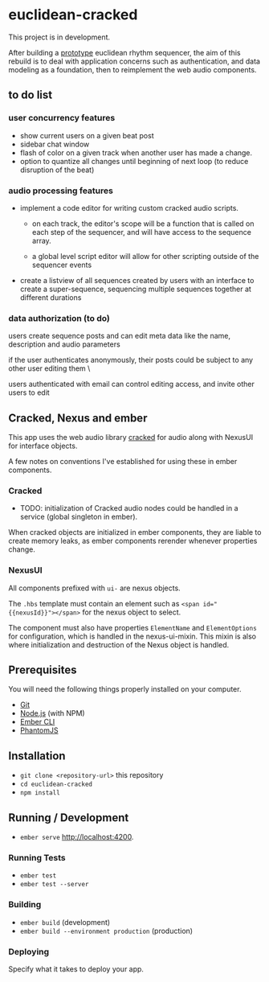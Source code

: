 # euclidean-cracked
This project is in development.

After building a  [prototype](https://cracked-doodles.firebaseapp.com/doodles/sequencer) euclidean rhythm sequencer, the aim of this rebuild is to deal with application concerns such as authentication, and data modeling as a foundation, then to reimplement the web audio components.

## to do list
### user concurrency features
* show current users on a given beat post
* sidebar chat window
* flash of color on a given track when another user has made a change.
* option to quantize all changes until beginning of next loop (to reduce disruption of the beat)

### audio processing features
* implement a code editor for writing custom cracked audio scripts.
  - on each track, the editor's scope will be a function that is called on each step of the sequencer, and will have access to the sequence array.

  - a global level script editor will allow for other scripting outside of the sequencer events


-  create a listview of all sequences created by users with an interface to create a super-sequence, sequencing multiple sequences together at different durations


### data authorization (to do)
users create sequence posts and can edit meta data like the name, description and audio parameters

if the user authenticates anonymously, their posts could be subject to any other user editing them \

users authenticated with email can control editing access, and invite other users to edit


## Cracked, Nexus and ember
This app uses the web audio library [cracked](https://github.com/billorcutt/i_dropped_my_phone_the_screen_cracked) for audio along with NexusUI for interface objects.

A few notes on conventions I've established for using these in ember components.

### Cracked
- TODO: initialization of Cracked audio nodes could be handled in a service (global singleton in ember).

When cracked objects are initialized in ember components, they are liable to create memory leaks, as ember components rerender whenever properties change.



### NexusUI
All components prefixed with `ui-` are nexus objects.

The `.hbs` template must contain an element such as `<span id="{{nexusId}}"></span>` for the nexus object to select.

The component must also have properties `ElementName` and `ElementOptions` for configuration, which is handled in the nexus-ui-mixin. This mixin is also where initialization and destruction of the Nexus object is handled.





## Prerequisites

You will need the following things properly installed on your computer.

* [Git](https://git-scm.com/)
* [Node.js](https://nodejs.org/) (with NPM)
* [Ember CLI](https://ember-cli.com/)
* [PhantomJS](http://phantomjs.org/)

## Installation

* `git clone <repository-url>` this repository
* `cd euclidean-cracked`
* `npm install`

## Running / Development

* `ember serve`
[http://localhost:4200](http://localhost:4200).

### Running Tests

* `ember test`
* `ember test --server`

### Building

* `ember build` (development)
* `ember build --environment production` (production)

### Deploying

Specify what it takes to deploy your app.
